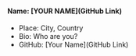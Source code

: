 #### Name: [YOUR NAME](GitHub Link)
- Place: City, Country
- Bio: Who are you?
- GitHub: [Your Name](GitHub Link)